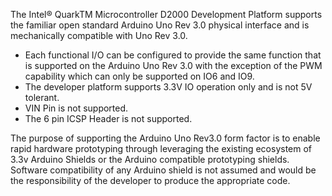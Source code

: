 The Intel® QuarkTM Microcontroller D2000 Development Platform supports the familiar
open standard Arduino Uno Rev 3.0 physical interface and is mechanically compatible
with Uno Rev 3.0.

* Each functional I/O can be configured to provide the same function that is
supported on the Arduino Uno Rev 3.0 with the exception of the PWM
capability which can only be supported on IO6 and IO9.
* The developer platform supports 3.3V IO operation only and is not 5V tolerant.
* VIN Pin is not supported.
* The 6 pin ICSP Header is not supported.

The purpose of supporting the Arduino Uno Rev3.0 form factor is to enable rapid
hardware prototyping through leveraging the existing ecosystem of 3.3v Arduino
Shields or the Arduino compatible prototyping shields. Software compatibility of any
Arduino shield is not assumed and would be the responsibility of the developer to
produce the appropriate code.
